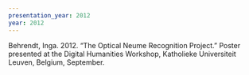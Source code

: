 ```yaml
---
presentation_year: 2012
year: 2012
---
```


Behrendt, Inga. 2012. “The Optical Neume Recognition Project.” Poster presented at the Digital Humanities Workshop, Katholieke Universiteit Leuven, Belgium, September.